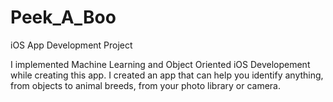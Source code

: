 # Peek_A_Boo
iOS App Development Project


I implemented Machine Learning and Object Oriented iOS Developement while creating this app. I created an app that can help you identify anything, from objects to animal breeds, from your photo library or camera. 

